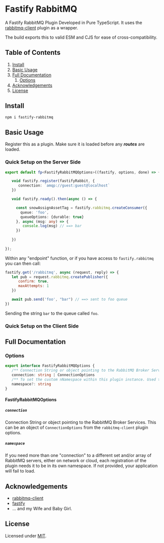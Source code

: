 # Fastify RabbitMQ

A Fastify RabbitMQ Plugin Developed in Pure TypeScript.
It uses the [rabbitmq-client](https://github.com/jwalton/node-amqp-connection-manager) plugin as a wrapper.

The build exports this to valid ESM and CJS for ease of cross-compatibility.

## Table of Contents

1. [Install](#install)
2. [Basic Usage](#basic-usage)
3. [Full Documentation](#full-documentation)
   1) [Options](#options)
4. [Acknowledgements](#acknowledgements)
5. [License](#license)

## Install

```markdown
npm i fastify-rabbitmq
```

## Basic Usage

Register this as a plugin.
Make sure it is loaded before any ***routes*** are loaded.

### Quick Setup on the Server Side

```typescript
export default fp<FastifyRabbitMQOptions>((fastify, options, done) => {

   void fastify.register(fastifyRabbit, {
      connection: `amqp://guest:guest@localhost`
   })

   void fastify.ready().then(async () => {

     const snowAssignAssetTag = fastify.rabbitmq.createConsumer({
       queue: 'foo',
       queueOptions: {durable: true}
     }, async (msg: any) => {
        console.log(msg) // ==> bar
     })
      
   })
  
});
```

Within any "endpoint" function, or if you have access to ```fastify.rabbitmq``` you can then call:

```js
fastify.get('/rabbitmq', async (request, reply) => {
   let pub = request.rabbitmq.createPublisher({
      confirm: true,
      maxAttempts: 1
   })

   await pub.send('foo', "bar") // ==> sent to foo queue
})
```

Sending the string ```bar``` to the queue called ```foo```.

### Quick Setup on the Client Side

## Full Documentation

### Options

```typescript
export interface FastifyRabbitMQOptions {
   /** Connection String or object pointing to the RabbitMQ Broker Services */
   connection: string | ConnectionOptions
   /** To set the custom nNamespace within this plugin instance. Used to register this plugin more than one time. */
   namespace?: string
}
```

#### FastifyRabbitMQOptions

##### `connection`

Connection String or object pointing to the RabbitMQ Broker Services.
This can be an object of ```ConnectionOptions``` from the ```rabbitmq-client``` plugin options.

##### `namespace`

If you need more than one "connection" to a different set and/or array of RabbitMQ servers,
either on network or cloud, each registration of the plugin needs it to be in its own namespace.
If not provided, your application will fail to load.


## Acknowledgements

- [rabbitmq-client](https://www.npmjs.com/package/rabbitmq-client)
- [fastify](https://fastify.dev/)
- ... and my Wife and Baby Girl.

## License

Licensed under [MIT](./LICENSE).